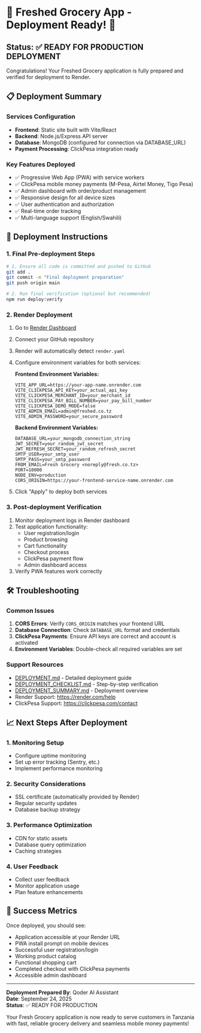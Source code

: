 # 🚀 Freshed Grocery App - Deployment Ready! 🚀

## Status: ✅ READY FOR PRODUCTION DEPLOYMENT

Congratulations! Your Freshed Grocery application is fully prepared and verified for deployment to Render.

## 📋 Deployment Summary

### Services Configuration
- **Frontend**: Static site built with Vite/React
- **Backend**: Node.js/Express API server
- **Database**: MongoDB (configured for connection via DATABASE_URL)
- **Payment Processing**: ClickPesa integration ready

### Key Features Deployed
- ✅ Progressive Web App (PWA) with service workers
- ✅ ClickPesa mobile money payments (M-Pesa, Airtel Money, Tigo Pesa)
- ✅ Admin dashboard with order/product management
- ✅ Responsive design for all device sizes
- ✅ User authentication and authorization
- ✅ Real-time order tracking
- ✅ Multi-language support (English/Swahili)

## 🚀 Deployment Instructions

### 1. Final Pre-deployment Steps
```bash
# 1. Ensure all code is committed and pushed to GitHub
git add .
git commit -m "Final deployment preparation"
git push origin main

# 2. Run final verification (optional but recommended)
npm run deploy:verify
```

### 2. Render Deployment
1. Go to [Render Dashboard](https://dashboard.render.com)
2. Connect your GitHub repository
3. Render will automatically detect `render.yaml`
4. Configure environment variables for both services:
   
   **Frontend Environment Variables:**
   ```
   VITE_APP_URL=https://your-app-name.onrender.com
   VITE_CLICKPESA_API_KEY=your_actual_api_key
   VITE_CLICKPESA_MERCHANT_ID=your_merchant_id
   VITE_CLICKPESA_PAY_BILL_NUMBER=your_pay_bill_number
   VITE_CLICKPESA_DEMO_MODE=false
   VITE_ADMIN_EMAIL=admin@freshed.co.tz
   VITE_ADMIN_PASSWORD=your_secure_password
   ```

   **Backend Environment Variables:**
   ```
   DATABASE_URL=your_mongodb_connection_string
   JWT_SECRET=your_random_jwt_secret
   JWT_REFRESH_SECRET=your_random_refresh_secret
   SMTP_USER=your_smtp_user
   SMTP_PASS=your_smtp_password
   FROM_EMAIL=Fresh Grocery <noreply@fresh.co.tz>
   PORT=10000
   NODE_ENV=production
   CORS_ORIGIN=https://your-frontend-service-name.onrender.com
   ```

5. Click "Apply" to deploy both services

### 3. Post-deployment Verification
1. Monitor deployment logs in Render dashboard
2. Test application functionality:
   - User registration/login
   - Product browsing
   - Cart functionality
   - Checkout process
   - ClickPesa payment flow
   - Admin dashboard access
3. Verify PWA features work correctly

## 🛠️ Troubleshooting

### Common Issues
1. **CORS Errors**: Verify `CORS_ORIGIN` matches your frontend URL
2. **Database Connection**: Check `DATABASE_URL` format and credentials
3. **ClickPesa Payments**: Ensure API keys are correct and account is activated
4. **Environment Variables**: Double-check all required variables are set

### Support Resources
- [DEPLOYMENT.md](DEPLOYMENT.md) - Detailed deployment guide
- [DEPLOYMENT_CHECKLIST.md](DEPLOYMENT_CHECKLIST.md) - Step-by-step verification
- [DEPLOYMENT_SUMMARY.md](DEPLOYMENT_SUMMARY.md) - Deployment overview
- Render Support: https://render.com/help
- ClickPesa Support: https://clickpesa.com/contact

## 📈 Next Steps After Deployment

### 1. Monitoring Setup
- Configure uptime monitoring
- Set up error tracking (Sentry, etc.)
- Implement performance monitoring

### 2. Security Considerations
- SSL certificate (automatically provided by Render)
- Regular security updates
- Database backup strategy

### 3. Performance Optimization
- CDN for static assets
- Database query optimization
- Caching strategies

### 4. User Feedback
- Collect user feedback
- Monitor application usage
- Plan feature enhancements

## 🎉 Success Metrics

Once deployed, you should see:
- Application accessible at your Render URL
- PWA install prompt on mobile devices
- Successful user registration/login
- Working product catalog
- Functional shopping cart
- Completed checkout with ClickPesa payments
- Accessible admin dashboard

---

**Deployment Prepared By**: Qoder AI Assistant  
**Date**: September 24, 2025  
**Status**: ✅ READY FOR PRODUCTION

Your Fresh Grocery application is now ready to serve customers in Tanzania with fast, reliable grocery delivery and seamless mobile money payments!